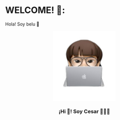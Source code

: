 #  WELCOME! :pear::
Hola! Soy belu 👋
<p align="center" width="300">
   <img align="center" width="200" src="https://raw.githubusercontent.com/Pear-itaPE/Pear-itaPE/main/Imagen%20de%20WhatsApp%202023-12-02%20a%20las%2001.52%202.png" />
   <h3 align="center">¡Hi 👋! Soy Cesar 👨🏻‍💻</h3>
</p>

